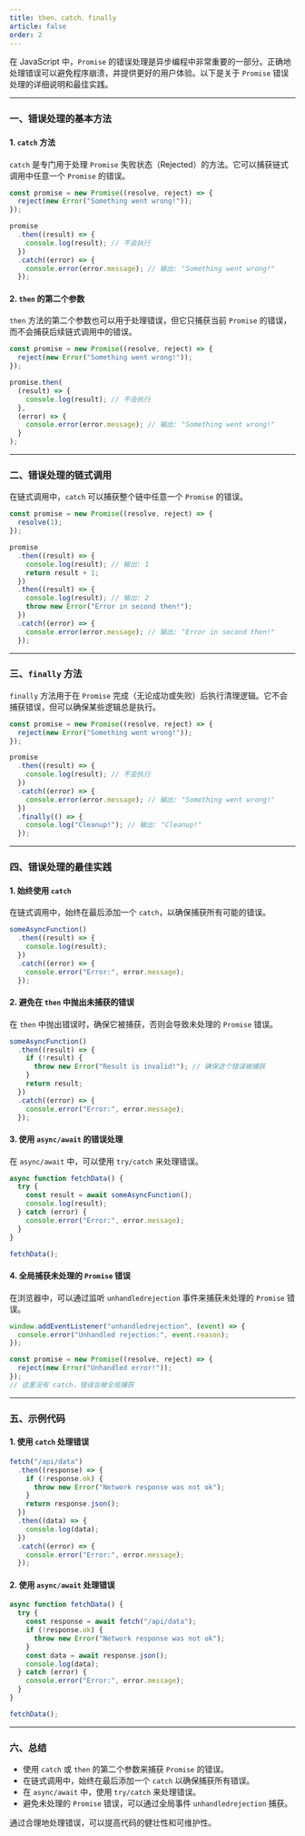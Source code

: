 ```yaml
---
title: then、catch、finally
article: false
order: 2
---
```

在 JavaScript 中，`Promise` 的错误处理是异步编程中非常重要的一部分。正确地处理错误可以避免程序崩溃，并提供更好的用户体验。以下是关于 `Promise` 错误处理的详细说明和最佳实践。

---

### **一、错误处理的基本方法**
#### **1. `catch` 方法**
`catch` 是专门用于处理 `Promise` 失败状态（Rejected）的方法。它可以捕获链式调用中任意一个 `Promise` 的错误。

```javascript
const promise = new Promise((resolve, reject) => {
  reject(new Error("Something went wrong!"));
});

promise
  .then((result) => {
    console.log(result); // 不会执行
  })
  .catch((error) => {
    console.error(error.message); // 输出: "Something went wrong!"
  });
```

#### **2. `then` 的第二个参数**
`then` 方法的第二个参数也可以用于处理错误，但它只捕获当前 `Promise` 的错误，而不会捕获后续链式调用中的错误。

```javascript
const promise = new Promise((resolve, reject) => {
  reject(new Error("Something went wrong!"));
});

promise.then(
  (result) => {
    console.log(result); // 不会执行
  },
  (error) => {
    console.error(error.message); // 输出: "Something went wrong!"
  }
);
```

---

### **二、错误处理的链式调用**
在链式调用中，`catch` 可以捕获整个链中任意一个 `Promise` 的错误。

```javascript
const promise = new Promise((resolve, reject) => {
  resolve(1);
});

promise
  .then((result) => {
    console.log(result); // 输出: 1
    return result + 1;
  })
  .then((result) => {
    console.log(result); // 输出: 2
    throw new Error("Error in second then!");
  })
  .catch((error) => {
    console.error(error.message); // 输出: "Error in second then!"
  });
```

---

### **三、`finally` 方法**
`finally` 方法用于在 `Promise` 完成（无论成功或失败）后执行清理逻辑。它不会捕获错误，但可以确保某些逻辑总是执行。

```javascript
const promise = new Promise((resolve, reject) => {
  reject(new Error("Something went wrong!"));
});

promise
  .then((result) => {
    console.log(result); // 不会执行
  })
  .catch((error) => {
    console.error(error.message); // 输出: "Something went wrong!"
  })
  .finally(() => {
    console.log("Cleanup!"); // 输出: "Cleanup!"
  });
```

---

### **四、错误处理的最佳实践**
#### **1. 始终使用 `catch`**
在链式调用中，始终在最后添加一个 `catch`，以确保捕获所有可能的错误。

```javascript
someAsyncFunction()
  .then((result) => {
    console.log(result);
  })
  .catch((error) => {
    console.error("Error:", error.message);
  });
```

#### **2. 避免在 `then` 中抛出未捕获的错误**
在 `then` 中抛出错误时，确保它被捕获，否则会导致未处理的 `Promise` 错误。

```javascript
someAsyncFunction()
  .then((result) => {
    if (!result) {
      throw new Error("Result is invalid!"); // 确保这个错误被捕获
    }
    return result;
  })
  .catch((error) => {
    console.error("Error:", error.message);
  });
```

#### **3. 使用 `async/await` 的错误处理**
在 `async/await` 中，可以使用 `try/catch` 来处理错误。

```javascript
async function fetchData() {
  try {
    const result = await someAsyncFunction();
    console.log(result);
  } catch (error) {
    console.error("Error:", error.message);
  }
}

fetchData();
```

#### **4. 全局捕获未处理的 `Promise` 错误**
在浏览器中，可以通过监听 `unhandledrejection` 事件来捕获未处理的 `Promise` 错误。

```javascript
window.addEventListener("unhandledrejection", (event) => {
  console.error("Unhandled rejection:", event.reason);
});

const promise = new Promise((resolve, reject) => {
  reject(new Error("Unhandled error!"));
});
// 这里没有 catch，错误会被全局捕获
```

---

### **五、示例代码**
#### **1. 使用 `catch` 处理错误**
```javascript
fetch("/api/data")
  .then((response) => {
    if (!response.ok) {
      throw new Error("Network response was not ok");
    }
    return response.json();
  })
  .then((data) => {
    console.log(data);
  })
  .catch((error) => {
    console.error("Error:", error.message);
  });
```

#### **2. 使用 `async/await` 处理错误**
```javascript
async function fetchData() {
  try {
    const response = await fetch("/api/data");
    if (!response.ok) {
      throw new Error("Network response was not ok");
    }
    const data = await response.json();
    console.log(data);
  } catch (error) {
    console.error("Error:", error.message);
  }
}

fetchData();
```

---

### **六、总结**
- 使用 `catch` 或 `then` 的第二个参数来捕获 `Promise` 的错误。
- 在链式调用中，始终在最后添加一个 `catch` 以确保捕获所有错误。
- 在 `async/await` 中，使用 `try/catch` 来处理错误。
- 避免未处理的 `Promise` 错误，可以通过全局事件 `unhandledrejection` 捕获。

通过合理地处理错误，可以提高代码的健壮性和可维护性。
